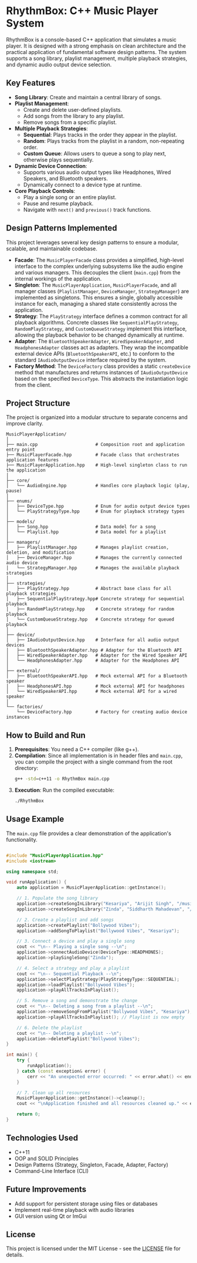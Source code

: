 
# **RhythmBox: C++ Music Player System**

RhythmBox is a console-based C++ application that simulates a music player. It is designed with a strong emphasis on clean architecture and the practical application of fundamental software design patterns. The system supports a song library, playlist management, multiple playback strategies, and dynamic audio output device selection.

## **Key Features**

* **Song Library**: Create and maintain a central library of songs.
* **Playlist Management**:
    * Create and delete user-defined playlists.
    * Add songs from the library to any playlist.
    * Remove songs from a specific playlist.
* **Multiple Playback Strategies**:
    * **Sequential**: Plays tracks in the order they appear in the playlist.
    * **Random**: Plays tracks from the playlist in a random, non-repeating order.
    * **Custom Queue**: Allows users to queue a song to play next, otherwise plays sequentially.
* **Dynamic Device Connection**:
    * Supports various audio output types like Headphones, Wired Speakers, and Bluetooth speakers.
    * Dynamically connect to a device type at runtime.
* **Core Playback Controls**:
    * Play a single song or an entire playlist.
    * Pause and resume playback.
    * Navigate with `next()` and `previous()` track functions.

## **Design Patterns Implemented**

This project leverages several key design patterns to ensure a modular, scalable, and maintainable codebase.

* **Facade**: The `MusicPlayerFacade` class provides a simplified, high-level interface to the complex underlying subsystems like the audio engine and various managers. This decouples the client (`main.cpp`) from the internal workings of the application.
* **Singleton**: The `MusicPlayerApplication`, `MusicPlayerFacade`, and all manager classes (`PlaylistManager`, `DeviceManager`, `StrategyManager`) are implemented as singletons. This ensures a single, globally accessible instance for each, managing a shared state consistently across the application.
* **Strategy**: The `PlayStrategy` interface defines a common contract for all playback algorithms. Concrete classes like `SequentialPlayStrategy`, `RandomPlayStrategy`, and `CustomQueueStrategy` implement this interface, allowing the playback behavior to be changed dynamically at runtime.
* **Adapter**: The `BluetoothSpeakerAdapter`, `WiredSpeakerAdapter`, and `HeadphonesAdapter` classes act as adapters. They wrap the incompatible external device APIs (`BluetoothSpeakerAPI`, etc.) to conform to the standard `IAudioOutputDevice` interface required by the system.
* **Factory Method**: The `DeviceFactory` class provides a static `createDevice` method that manufactures and returns instances of `IAudioOutputDevice` based on the specified `DeviceType`. This abstracts the instantiation logic from the client.

## **Project Structure**

The project is organized into a modular structure to separate concerns and improve clarity.

```
MusicPlayerApplication/
│
├── main.cpp                      # Composition root and application entry point
├── MusicPlayerFacade.hpp         # Facade class that orchestrates application features
├── MusicPlayerApplication.hpp    # High-level singleton class to run the application
│
├── core/
│   └── AudioEngine.hpp           # Handles core playback logic (play, pause)
│
├── enums/
│   ├── DeviceType.hpp            # Enum for audio output device types
│   └── PlayStrategyType.hpp      # Enum for playback strategy types
│
├── models/
│   ├── Song.hpp                  # Data model for a song
│   └── Playlist.hpp              # Data model for a playlist
│
├── managers/
│   ├── PlaylistManager.hpp       # Manages playlist creation, deletion, and modification
│   ├── DeviceManager.hpp         # Manages the currently connected audio device
│   └── StrategyManager.hpp       # Manages the available playback strategies
│
├── strategies/
│   ├── PlayStrategy.hpp          # Abstract base class for all playback strategies
│   ├── SequentialPlayStrategy.hpp# Concrete strategy for sequential playback
│   ├── RandomPlayStrategy.hpp    # Concrete strategy for random playback
│   └── CustomQueueStrategy.hpp   # Concrete strategy for queued playback
│
├── device/
│   ├── IAudioOutputDevice.hpp    # Interface for all audio output devices
│   ├── BluetoothSpeakerAdapter.hpp # Adapter for the Bluetooth API
│   ├── WiredSpeakerAdapter.hpp   # Adapter for the Wired Speaker API
│   └── HeadphonesAdapter.hpp     # Adapter for the Headphones API
│
├── external/
│   ├── BluetoothSpeakerAPI.hpp   # Mock external API for a Bluetooth speaker
│   ├── HeadphonesAPI.hpp         # Mock external API for headphones
│   └── WiredSpeakerAPI.hpp       # Mock external API for a wired speaker
│
└── factories/
    └── DeviceFactory.hpp         # Factory for creating audio device instances
```

## **How to Build and Run**

1.  **Prerequisites**: You need a C++ compiler (like g++).
2.  **Compilation**: Since all implementation is in header files and `main.cpp`, you can compile the project with a single command from the root directory:
    ```sh
    g++ -std=c++11 -o RhythmBox main.cpp
    ```
3.  **Execution**: Run the compiled executable:
    ```sh
    ./RhythmBox
    ```

## **Usage Example**

The `main.cpp` file provides a clear demonstration of the application's functionality.

```cpp

#include "MusicPlayerApplication.hpp"
#include <iostream>

using namespace std;

void runApplication() {
    auto application = MusicPlayerApplication::getInstance();

    // 1. Populate the song library
    application->createSongInLibrary("Kesariya", "Arijit Singh", "/music/kesariya.mp3");
    application->createSongInLibrary("Zinda", "Siddharth Mahadevan", "/music/zinda.mp3");

    // 2. Create a playlist and add songs
    application->createPlaylist("Bollywood Vibes");
    application->addSongToPlaylist("Bollywood Vibes", "Kesariya");

    // 3. Connect a device and play a single song
    cout << "\n-- Playing a single song --\n";
    application->connectAudioDevice(DeviceType::HEADPHONES);
    application->playSingleSong("Zinda");

    // 4. Select a strategy and play a playlist
    cout << "\n-- Sequential Playback --\n";
    application->selectPlayStrategy(PlayStrategyType::SEQUENTIAL);
    application->loadPlaylist("Bollywood Vibes");
    application->playAllTracksInPlaylist();

    // 5. Remove a song and demonstrate the change
    cout << "\n-- Deleting a song from a playlist --\n";
    application->removeSongFromPlaylist("Bollywood Vibes", "Kesariya");
    application->playAllTracksInPlaylist(); // Playlist is now empty

    // 6. Delete the playlist
    cout << "\n-- Deleting a playlist --\n";
    application->deletePlaylist("Bollywood Vibes");
}

int main() {
    try {
        runApplication();
    } catch (const exception& error) {
        cerr << "An unexpected error occurred: " << error.what() << endl;
    }

    // 7. Clean up all resources
    MusicPlayerApplication::getInstance()->cleanup();
    cout << "\nApplication finished and all resources cleaned up." << endl;

    return 0;
}

```

## Technologies Used

- C++11
- OOP and SOLID Principles
- Design Patterns (Strategy, Singleton, Facade, Adapter, Factory)
- Command-Line Interface (CLI)

## Future Improvements

- Add support for persistent storage using files or databases
- Implement real-time playback with audio libraries
- GUI version using Qt or ImGui

## License

This project is licensed under the MIT License - see the [LICENSE](LICENSE) file for details.

